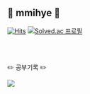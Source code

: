 

<!--
**mmihye/mmihye** is a ✨ _special_ ✨ repository because its `README.md` (this file) appears on your GitHub profile.

Here are some ideas to get you started:

- 🔭 I’m currently working on ...
- 🌱 I’m currently learning ...
- 👯 I’m looking to collaborate on ...
- 🤔 I’m looking for help with ...
- 💬 Ask me about ...
- 📫 How to reach me: ...
- 😄 Pronouns: ...
- ⚡ Fun fact: ...
-->

## 🐻 mmihye 🐻


[![Hits](https://hits.seeyoufarm.com/api/count/incr/badge.svg?url=https%3A%2F%2Fgithub.com%2Fmmihye&count_bg=%2379C83D&title_bg=%23555555&icon=baidu.svg&icon_color=%23E7E7E7&title=Github&edge_flat=false)](https://hits.seeyoufarm.com)
[![Solved.ac
프로필](http://mazassumnida.wtf/api/mini/generate_badge?boj=midev2112)](https://solved.ac/midev2112)

<br>
<br>

✏️ 공부기록 ✏️

<a href="https://velog.io/@mmihye"><img src="https://img.shields.io/badge/Velog-3DDC84?style=flat-square&logo=Blogger&logoColor=white"/></a>
